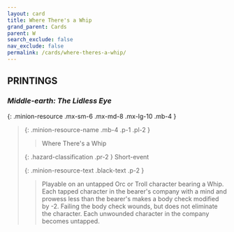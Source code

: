 ```yaml
---
layout: card
title: Where There's a Whip
grand_parent: Cards
parent: W
search_exclude: false
nav_exclude: false
permalink: /cards/where-theres-a-whip/
---
```


## PRINTINGS


### _Middle-earth: The Lidless Eye_

{: .minion-resource .mx-sm-6 .mx-md-8 .mx-lg-10 .mb-4 }
> {: .minion-resource-name .mb-4 .p-1 .pl-2 }
> > <div class="hazard-mp"></div>
> > <div class="card-name">Where There's a Whip</div>
>
> {: .hazard-classification .pr-2 }
> Short-event
>
> {: .minion-resource-text .black-text .p-2 }
> > Playable on an untapped Orc or Troll character bearing a Whip. Each tapped character in the bearer's company with a mind and prowess less than the bearer's makes a body check modified by -2. Failing the body check wounds, but does not eliminate the character. Each unwounded character in the company becomes untapped. 
> 
